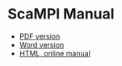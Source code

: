 # ScaMPI Manual

* [PDF version](scampi-1.16.pdf)
* [Word version](scampi-1.16.docx)
* [HTML, online manual](https://telatin.github.io/scampi/scampi-1.16/ScaMPIManual_AndreaTelatin_.html)